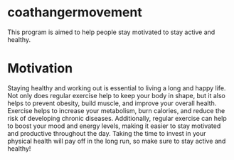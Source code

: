 # coathangermovement

This program is aimed to help people stay motivated
to stay active and healthy.

# Motivation 
Staying healthy and working out is essential to living a long and happy life. Not only does regular exercise help to keep your body in shape, but it also helps to prevent obesity, build muscle, and improve your overall health. Exercise helps to increase your metabolism, burn calories, and reduce the risk of developing chronic diseases. Additionally, regular exercise can help to boost your mood and energy levels, making it easier to stay motivated and productive throughout the day. Taking the time to invest in your physical health will pay off in the long run, so make sure to stay active and healthy!
